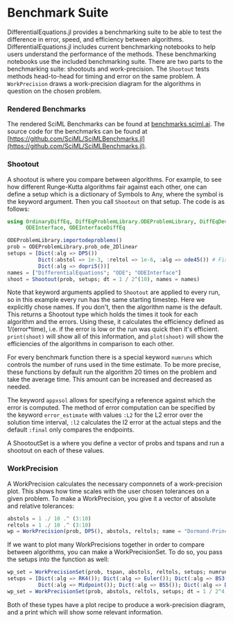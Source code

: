 # Benchmark Suite

DifferentialEquations.jl provides a benchmarking suite to be able to test the
difference in error, speed, and efficiency between algorithms. DifferentialEquations.jl includes current benchmarking notebooks to help users
understand the performance of the methods. These benchmarking notebooks use the included benchmarking suite. There are two parts to the benchmarking suite: shootouts and work-precision. The `Shootout` tests methods head-to-head for timing and error on the same problem. A `WorkPrecision` draws a work-precision diagram
for the algorithms in question on the chosen problem.

### Rendered Benchmarks

The rendered SciML Benchmarks can be found at [benchmarks.sciml.ai](https://benchmarks.sciml.ai/stable/). The source code
for the benchmarks can be found at [https://github.com/SciML/SciMLBenchmarks.jl](https://github.com/SciML/SciMLBenchmarks.jl).

### Shootout

A
shootout is where you compare between algorithms. For example, to see how
different Runge-Kutta algorithms fair against each other, one can define a setup
which is a dictionary of Symbols to Any, where the symbol is the keyword argument.
Then you call `Shootout` on that setup. The code is as follows:

```julia
using OrdinaryDiffEq, DiffEqProblemLibrary.ODEProblemLibrary, DiffEqDevTools, ODE,
      ODEInterface, ODEInterfaceDiffEq

ODEProblemLibrary.importodeproblems()
prob = ODEProblemLibrary.prob_ode_2Dlinear
setups = [Dict(:alg => DP5())
          Dict(:abstol => 1e-3, :reltol => 1e-6, :alg => ode45()) # Fix ODE to be normal
          Dict(:alg => dopri5())]
names = ["DifferentialEquations"; "ODE"; "ODEInterface"]
shoot = Shootout(prob, setups; dt = 1 / 2^(10), names = names)
```

Note that keyword arguments applied to `Shootout` are applied to every run, so
in this example every run has the same starting timestep.  Here we explicitly chose names.
If you don't, then the algorithm name is the default.
This returns a Shootout type which holds the times it took for each algorithm
and the errors. Using these, it calculates the efficiency defined as
1/(error*time), i.e. if the error is low or the run was quick then
it's efficient. `print(shoot)` will show all of this information,
and `plot(shoot)` will show the efficiencies of the algorithms
in comparison to each other.

For every benchmark function there is a special keyword `numruns` which controls
the number of runs used in the time estimate. To be more precise, these functions
by default run the algorithm 20 times on the problem and take the average time.
This amount can be increased and decreased as needed.

The keyword `appxsol` allows for specifying a reference against which the error is computed.
The method of error computation can be specified by the keyword `error_estimate` with values `:L2` for the L2 error over the solution time interval, `:l2` calculates the l2 error at the actual steps and the default `:final` only compares the endpoints.

A ShootoutSet is a where you define a vector of probs and tspans and run a shootout
on each of these values.

### WorkPrecision

A WorkPrecision calculates the necessary componnets of a work-precision plot. This
shows how time scales with the user chosen tolerances on a given problem. To make
a WorkPrecision, you give it a vector of absolute and relative tolerances:

```julia
abstols = 1 ./ 10 .^ (3:10)
reltols = 1 ./ 10 .^ (3:10)
wp = WorkPrecision(prob, DP5(), abstols, reltols; name = "Dormand-Prince 4/5")
```

If we want to plot many WorkPrecisions together in order to compare between
algorithms, you can make a WorkPrecisionSet. To do so, you pass the setups
into the function as well:

```julia
wp_set = WorkPrecisionSet(prob, tspan, abstols, reltols, setups; numruns = 2)
setups = [Dict(:alg => RK4()); Dict(:alg => Euler()); Dict(:alg => BS3());
          Dict(:alg => Midpoint()); Dict(:alg => BS5()); Dict(:alg => DP5())]
wp_set = WorkPrecisionSet(prob, abstols, reltols, setups; dt = 1 / 2^4, numruns = 2)
```

Both of these types have a plot recipe to produce a work-precision diagram,
and a print which will show some relevant information.
